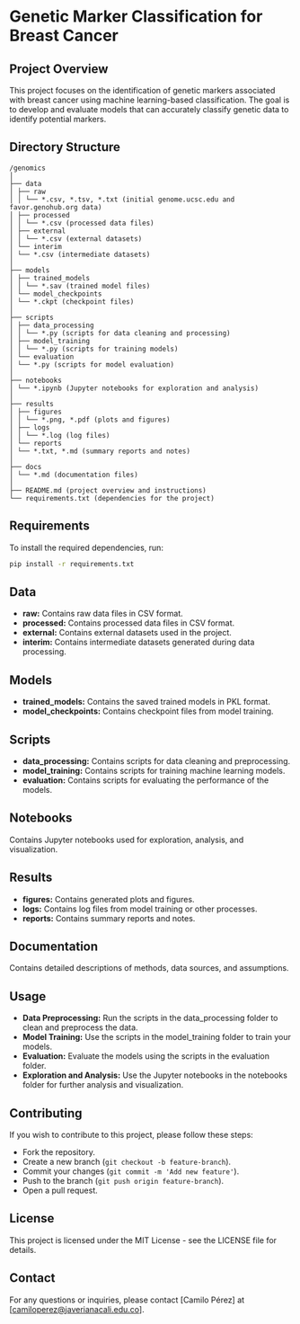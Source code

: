 # Genetic Marker Classification for Breast Cancer

## Project Overview
This project focuses on the identification of genetic markers associated with breast cancer using machine learning-based classification. The goal is to develop and evaluate models that can accurately classify genetic data to identify potential markers.

## Directory Structure

```
/genomics
│
├── data
│ ├── raw
│ │ └── *.csv, *.tsv, *.txt (initial genome.ucsc.edu and favor.genohub.org data)
│ ├── processed
│ │ └── *.csv (processed data files)
│ ├── external
│ │ └── *.csv (external datasets)
│ └── interim
│ └── *.csv (intermediate datasets)
│
├── models
│ ├── trained_models
│ │ └── *.sav (trained model files)
│ └── model_checkpoints
│ └── *.ckpt (checkpoint files)
│
├── scripts
│ ├── data_processing
│ │ └── *.py (scripts for data cleaning and processing)
│ ├── model_training
│ │ └── *.py (scripts for training models)
│ └── evaluation
│ └── *.py (scripts for model evaluation)
│
├── notebooks
│ └── *.ipynb (Jupyter notebooks for exploration and analysis)
│
├── results
│ ├── figures
│ │ └── *.png, *.pdf (plots and figures)
│ ├── logs
│ │ └── *.log (log files)
│ └── reports
│ └── *.txt, *.md (summary reports and notes)
│
├── docs
│ └── *.md (documentation files)
│
├── README.md (project overview and instructions)
└── requirements.txt (dependencies for the project)
```

## Requirements
To install the required dependencies, run:
```bash
pip install -r requirements.txt
```

## Data
- **raw:** Contains raw data files in CSV format.
- **processed:** Contains processed data files in CSV format.
- **external:** Contains external datasets used in the project.
- **interim:** Contains intermediate datasets generated during data processing.

## Models
- **trained_models:** Contains the saved trained models in PKL format.
- **model_checkpoints:** Contains checkpoint files from model training.

## Scripts
- **data_processing:** Contains scripts for data cleaning and preprocessing.
- **model_training:** Contains scripts for training machine learning models.
- **evaluation:** Contains scripts for evaluating the performance of the models.

## Notebooks
Contains Jupyter notebooks used for exploration, analysis, and visualization.

## Results
- **figures:** Contains generated plots and figures.
- **logs:** Contains log files from model training or other processes.
- **reports:** Contains summary reports and notes.

## Documentation
Contains detailed descriptions of methods, data sources, and assumptions.

## Usage
- **Data Preprocessing:** Run the scripts in the data_processing folder to clean and preprocess the data.
- **Model Training:** Use the scripts in the model_training folder to train your models.
- **Evaluation:** Evaluate the models using the scripts in the evaluation folder.
- **Exploration and Analysis:** Use the Jupyter notebooks in the notebooks folder for further analysis and visualization.

## Contributing
If you wish to contribute to this project, please follow these steps:
- Fork the repository.
- Create a new branch (`git checkout -b feature-branch`).
- Commit your changes (`git commit -m 'Add new feature'`).
- Push to the branch (`git push origin feature-branch`).
- Open a pull request.

## License
This project is licensed under the MIT License - see the LICENSE file for details.

## Contact
For any questions or inquiries, please contact [Camilo Pérez] at [camiloperez@javerianacali.edu.co].
